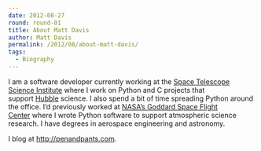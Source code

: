 ```yaml
---
date: 2012-08-27
round: round-01
title: About Matt Davis
author: Matt Davis
permalink: /2012/08/about-matt-davis/
tags:
  - Biography
---
```

I am a software developer currently working at the [Space Telescope Science Institute][1] where I work on Python and C projects that support [Hubble][2] science. I also spend a bit of time spreading Python around the office. I’d previously worked at [NASA’s Goddard Space Flight Center][3] where I wrote Python software to support atmospheric science research. I have degrees in aerospace engineering and astronomy.

I blog at <http://penandpants.com>.

 [1]: http://www.stsci.edu/
 [2]: http://en.wikipedia.org/wiki/Hubble_Space_Telescope
 [3]: http://www.nasa.gov/centers/goddard/home/index.html
